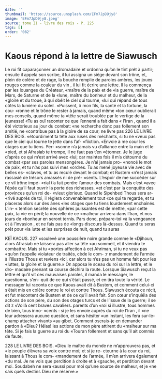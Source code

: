 ```yaml
---
date: ''
thumbnail: 'https://source.unsplash.com/EFm7JpD9jy8'
image: 'EFm7JpD9jy8.jpeg'
source: tome II - livre des rois - P. 225
tags: []
order: '082'
---
```


# Kaous répond à la lettre de Siawusch

Le roi fit caparaçonner un dromadaire et ordonna qu’on le tînt prêt à partir; ensuite il appela son
scribe, il lui assigna un siége devant son trône, et, plein de colère et de rage, la bouche remplie de paroles amères, les joues rouges comme la couleur du vin , il lui fit écrire une lettre. Il la commença par les louanges du Créateur, «maître de la paix et de
«la guerre, maître de Mars, de Saturne et de la «lune, maître du bonheur et du malheur, de la «gloire et du troue, à qui obéit le ciel qui tourne, «lui qui répand de tous côtés la lumière du soleil. «Puissent, ô mon fils, la santé et la fortune, la cou- «ronne et le trône le rester à jamais, quand même «ton cœur oublierait mes conseils, quand même ta «tête serait troublée par le vertige de la jeunesse! «Tu as ouï raconter ce que l’ennemi a fait dans
« l’Iran , quand il a été victorieux au jour du combat:
«ne recherche donc pas follement son amitié, ne «contribue pas à la gloire de sa cour; ne livre pas
226 LE LIVRE DES BOIS. «étourdiment ta tête aux ruses des méchants, si tu ne
«veux pas que le ciel qui tourne te jette dans l’af- «fiiction.
«Envoie à me cour les otages que tu tiens. Per- «sonne n’a jamais vu d’alliance entre la main et le «pied, et si Afrasiab te trompe, il ne faut pas t’en «étonner. Je le juge d’après ce qui m’est arrivé avec
«lui; car maintes fois il m’a détourné du combat
«par ses paroles mensongères. Je n’ai jamais pro- «noncé le mot de paix, et tu n’as pas suivi mes «ordres. Tu as mené joyeuse vie avec de belles es- «claves, et tu as reculé devant le combat; et Rustem «n’est jamais rassasié de trésors amassés ni de pré-
«sents. L’espoir de me succéder sur ce vil trône impé-
«rial t’a fait perdre l’amour des combats. Mais c’est
«avec l’épée qu’il faut ouvrir la porte des richesses,
«et c’est par la conquête des provinces qu’un roi de-
«vieut glorieux. Quand le Sipehbed Thous sera ar- «rivé auprès de toi, il réglera convenablement tout
«ce qui te regarde, et tu placeras alors sur des ânes «les otages que tu tiens lourdement enchaînés. L’in-
« tention secrète des sphères puissantes est de mettre, «par cette paix, ta vie en péril; la nouvelle de ce «malheur arrivera dans l’Iran, et nos jours de
«bonheur en seront ternis. Pars donc, prépare-toi «à la vengeance et à l’invasion , et ne fais pas de «longs discours là-dessus. Quand tu seras prêt pour «la lutte et les surprises de nuit, quand tu auras

KEÏ KAOUS. 227 «soulevé une poussière noire grande comme le
«Djihoun, alors Afrasiab ne laissera pas aller sa tête «au sommeil, et il viendra te combattre. Mais si tu «portes affection à cet Ahriman, si tu ne veux pas «qu’on t’appelle violateur de traités, cède le com-
:r mandement de l’armée à l’illustre Thous et reviens «ici, car alors tu n’es pas un homme fait pour les «luttes, la gloire et la guerre.»
On apposa le sceau du roi sur la lettre, et le dro- madaire prenant sa course déchira la route. Lorsque Siawusch reçut la lettre et qu’il vit ces mauvaises paroles, il manda le messager, le questionna, s’en-
quit de ce qui s’était passé, et en tira toute la vérité.
Le messager lui raconta ce que Kaous avait dit à Bustem, et comment celui-ci s’était mis en colère contre le roi et contre Thous. Siawusch écouta ce récit, et fut mécontent de Bustem et de ce qu’il avait
fait. Son cœur s’inquiéla des actions de son père,
du son des otages turcs et de l’issue de la guerre; il se dit z «Voilà cent braves cavaliers. parents d’un
«roi si illustre, tous hommes de bien, tous inno- «cents : si je les envoie auprès du roi de l’Iran , il
«ne leur adressera aucune question, et sans hésiter «un instant, les fera sur-le-champ attacher vivants «au gibet. Comment oserais-je en demander pardon à «Dieu? Hélas! les actions de mon père attirent du
«malheur sur ma tête. Si je fais la guerre au roi du «Touran follement et sans qu’il ait commis de faute,

228 LE LIVRE DES BOIS.
«Dieu le maître du monde ne m’approuvera pas, et
«le peuple élèvera sa voix contre moi; et si je re-
cteurne à la cour du roi, laissant à Thous le com- «mandement de l’armée, il m’en arrivera également
«du mal. Je ne vois que perdition à droite et à «gauche, et perdition devant moi. Soudabeh ne sera «aussi pour moi qu’une source de malheur, et je «ne sais quels destins Dieu me réserve.»
